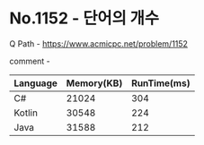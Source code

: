 # No.1152 - 단어의 개수
Q Path - https://www.acmicpc.net/problem/1152

comment - 

Language | Memory(KB) | RunTime(ms)
------------ | ------------- | ------
C# | 21024 | 304
Kotlin | 30548 | 224
Java | 31588 | 212 